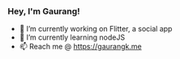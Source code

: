 ### Hey, I'm Gaurang!

- 🔭 I’m currently working on Flitter, a social app
- 🌱 I’m currently learning nodeJS
- 📫 Reach me @ https://gaurangk.me
